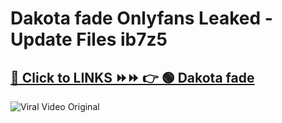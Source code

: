 
 # Dakota fade Onlyfans Leaked - Update Files ib7z5

## <h2><a href="https://clipsfans.com/Dakota_fade&ref=git">🔗 Click to LINKS ⏩⏩ 👉 🟢 Dakota fade </a></h2>

<a href="https://clipsfans.com/Dakota_fade&ref=git" rel="nofollow" data-target="animated-image.originalLink"><img src="https://i.ibb.co.com/xMMVF88/686577567.gif" alt="Viral Video Original" style="max-width: 100%; display: inline-block;" data-target="animated-image.originalImage"></a>

